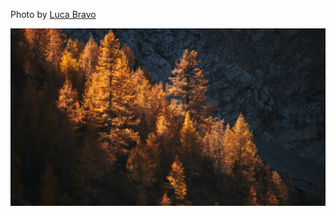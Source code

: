 Photo by [Luca Bravo](https://unsplash.com/@lucabravo)



[![SgtU7sK6oP4](./SgtU7sK6oP4.webp)](https://unsplash.com/photos/aerial-view-of-trees-SgtU7sK6oP4)